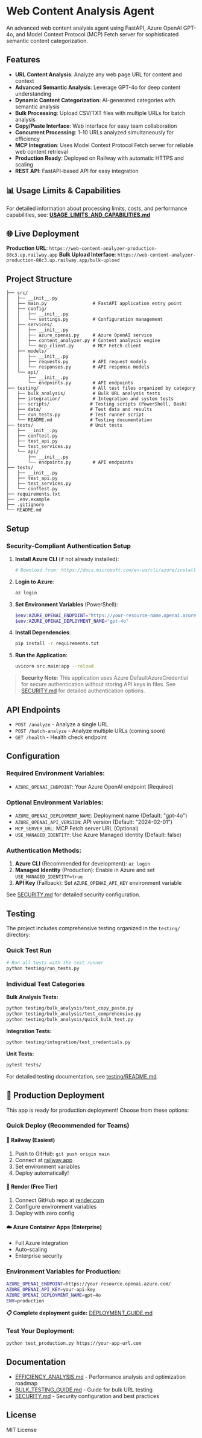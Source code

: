 # Web Content Analysis Agent

An advanced web content analysis agent using FastAPI, Azure OpenAI GPT-4o, and Model Context Protocol (MCP) Fetch server for sophisticated semantic content categorization.

## Features

- **URL Content Analysis**: Analyze any web page URL for content and context
- **Advanced Semantic Analysis**: Leverage GPT-4o for deep content understanding
- **Dynamic Content Categorization**: AI-generated categories with semantic analysis
- **Bulk Processing**: Upload CSV/TXT files with multiple URLs for batch analysis
- **Copy/Paste Interface**: Web interface for easy team collaboration
- **Concurrent Processing**: 1-10 URLs analyzed simultaneously for efficiency
- **MCP Integration**: Uses Model Context Protocol Fetch server for reliable web content retrieval
- **Production Ready**: Deployed on Railway with automatic HTTPS and scaling
- **REST API**: FastAPI-based API for easy integration

## 📊 Usage Limits & Capabilities

For detailed information about processing limits, costs, and performance capabilities, see:
**[USAGE_LIMITS_AND_CAPABILITIES.md](./USAGE_LIMITS_AND_CAPABILITIES.md)**

## 🌐 Live Deployment

**Production URL**: `https://web-content-analyzer-production-88c3.up.railway.app`
**Bulk Upload Interface**: `https://web-content-analyzer-production-88c3.up.railway.app/bulk-upload`

## Project Structure

```
├── src/
│   ├── __init__.py
│   ├── main.py                 # FastAPI application entry point
│   ├── config/
│   │   ├── __init__.py
│   │   └── settings.py         # Configuration management
│   ├── services/
│   │   ├── __init__.py
│   │   ├── azure_openai.py     # Azure OpenAI service
│   │   ├── content_analyzer.py # Content analysis engine
│   │   └── mcp_client.py       # MCP Fetch client
│   ├── models/
│   │   ├── __init__.py
│   │   ├── requests.py         # API request models
│   │   └── responses.py        # API response models
│   └── api/
│       ├── __init__.py
│       └── endpoints.py        # API endpoints
├── testing/                    # All test files organized by category
│   ├── bulk_analysis/          # Bulk URL analysis tests
│   ├── integration/            # Integration and system tests
│   ├── scripts/               # Testing scripts (PowerShell, Bash)
│   ├── data/                  # Test data and results
│   ├── run_tests.py           # Test runner script
│   └── README.md              # Testing documentation
├── tests/                     # Unit tests
│   ├── __init__.py
│   ├── conftest.py
│   ├── test_api.py
│   └── test_services.py
│   └── api/
│       ├── __init__.py
│       └── endpoints.py        # API endpoints
├── tests/
│   ├── __init__.py
│   ├── test_api.py
│   ├── test_services.py
│   └── conftest.py
├── requirements.txt
├── .env.example
├── .gitignore
└── README.md
```

## Setup

### Security-Compliant Authentication Setup

1. **Install Azure CLI** (if not already installed):
   ```bash
   # Download from: https://docs.microsoft.com/en-us/cli/azure/install-azure-cli
   ```

2. **Login to Azure**:
   ```bash
   az login
   ```

3. **Set Environment Variables** (PowerShell):
   ```powershell
   $env:AZURE_OPENAI_ENDPOINT="https://your-resource-name.openai.azure.com/"
   $env:AZURE_OPENAI_DEPLOYMENT_NAME="gpt-4o"
   ```

4. **Install Dependencies**:
   ```bash
   pip install -r requirements.txt
   ```

5. **Run the Application**:
   ```bash
   uvicorn src.main:app --reload
   ```

> **Security Note**: This application uses Azure DefaultAzureCredential for secure authentication without storing API keys in files. See [SECURITY.md](SECURITY.md) for detailed authentication options.

## API Endpoints

- `POST /analyze` - Analyze a single URL
- `POST /batch-analyze` - Analyze multiple URLs (coming soon)
- `GET /health` - Health check endpoint

## Configuration

### Required Environment Variables:
- `AZURE_OPENAI_ENDPOINT`: Your Azure OpenAI endpoint (Required)

### Optional Environment Variables:
- `AZURE_OPENAI_DEPLOYMENT_NAME`: Deployment name (Default: "gpt-4o")
- `AZURE_OPENAI_API_VERSION`: API version (Default: "2024-02-01")
- `MCP_SERVER_URL`: MCP Fetch server URL (Optional)
- `USE_MANAGED_IDENTITY`: Use Azure Managed Identity (Default: false)

### Authentication Methods:
1. **Azure CLI** (Recommended for development): `az login`
2. **Managed Identity** (Production): Enable in Azure and set `USE_MANAGED_IDENTITY=true`
3. **API Key** (Fallback): Set `AZURE_OPENAI_API_KEY` environment variable

See [SECURITY.md](SECURITY.md) for detailed security configuration.

## Testing

The project includes comprehensive testing organized in the `testing/` directory:

### Quick Test Run
```bash
# Run all tests with the test runner
python testing/run_tests.py
```

### Individual Test Categories

**Bulk Analysis Tests:**
```bash
python testing/bulk_analysis/test_copy_paste.py
python testing/bulk_analysis/test_comprehensive.py
python testing/bulk_analysis/quick_bulk_test.py
```

**Integration Tests:**
```bash
python testing/integration/test_credentials.py
```

**Unit Tests:**
```bash
pytest tests/
```

For detailed testing documentation, see [testing/README.md](testing/README.md).

## 🚀 Production Deployment

This app is ready for production deployment! Choose from these options:

### **Quick Deploy (Recommended for Teams)**

#### 🚂 Railway (Easiest)
1. Push to GitHub: `git push origin main`
2. Connect at [railway.app](https://railway.app)
3. Set environment variables
4. Deploy automatically!

#### 🎨 Render (Free Tier)
1. Connect GitHub repo at [render.com](https://render.com)
2. Configure environment variables
3. Deploy with zero config

#### ☁️ Azure Container Apps (Enterprise)
- Full Azure integration
- Auto-scaling
- Enterprise security

### **Environment Variables for Production:**
```bash
AZURE_OPENAI_ENDPOINT=https://your-resource.openai.azure.com/
AZURE_OPENAI_API_KEY=your-api-key
AZURE_OPENAI_DEPLOYMENT_NAME=gpt-4o
ENV=production
```

**📋 Complete deployment guide:** [DEPLOYMENT_GUIDE.md](DEPLOYMENT_GUIDE.md)

### **Test Your Deployment:**
```bash
python test_production.py https://your-app-url.com
```

## Documentation

- [EFFICIENCY_ANALYSIS.md](EFFICIENCY_ANALYSIS.md) - Performance analysis and optimization roadmap
- [BULK_TESTING_GUIDE.md](BULK_TESTING_GUIDE.md) - Guide for bulk URL testing
- [SECURITY.md](SECURITY.md) - Security configuration and best practices

## License

MIT License